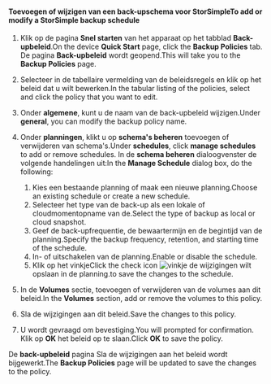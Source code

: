 
<!--author=SharS last changed: 9/15/15-->

#### <a name="to-add-or-modify-a-storsimple-backup-schedule"></a><span data-ttu-id="08b74-101">Toevoegen of wijzigen van een back-upschema voor StorSimple</span><span class="sxs-lookup"><span data-stu-id="08b74-101">To add or modify a StorSimple backup schedule</span></span>
1. <span data-ttu-id="08b74-102">Klik op de pagina **Snel starten** van het apparaat op het tabblad **Back-upbeleid**.</span><span class="sxs-lookup"><span data-stu-id="08b74-102">On the device **Quick Start** page, click the **Backup Policies** tab.</span></span> <span data-ttu-id="08b74-103">De pagina **Back-upbeleid** wordt geopend.</span><span class="sxs-lookup"><span data-stu-id="08b74-103">This will take you to the **Backup Policies** page.</span></span>
2. <span data-ttu-id="08b74-104">Selecteer in de tabellaire vermelding van de beleidsregels en klik op het beleid dat u wilt bewerken.</span><span class="sxs-lookup"><span data-stu-id="08b74-104">In the tabular listing of the policies, select and click the policy that you want to edit.</span></span>
3. <span data-ttu-id="08b74-105">Onder **algemene**, kunt u de naam van de back-upbeleid wijzigen.</span><span class="sxs-lookup"><span data-stu-id="08b74-105">Under **general**, you can modify the backup policy name.</span></span>
4. <span data-ttu-id="08b74-106">Onder **planningen**, klikt u op **schema's beheren** toevoegen of verwijderen van schema's.</span><span class="sxs-lookup"><span data-stu-id="08b74-106">Under **schedules**, click **manage schedules** to add or remove schedules.</span></span> <span data-ttu-id="08b74-107">In de **schema beheren** dialoogvenster de volgende handelingen uit:</span><span class="sxs-lookup"><span data-stu-id="08b74-107">In the **Manage Schedule** dialog box, do the following:</span></span>
   
   1. <span data-ttu-id="08b74-108">Kies een bestaande planning of maak een nieuwe planning.</span><span class="sxs-lookup"><span data-stu-id="08b74-108">Choose an existing schedule or create a new schedule.</span></span>
   2. <span data-ttu-id="08b74-109">Selecteer het type van de back-up als een lokale of cloudmomentopname van de.</span><span class="sxs-lookup"><span data-stu-id="08b74-109">Select the type of backup as local or cloud snapshot.</span></span>
   3. <span data-ttu-id="08b74-110">Geef de back-upfrequentie, de bewaartermijn en de begintijd van de planning.</span><span class="sxs-lookup"><span data-stu-id="08b74-110">Specify the backup frequency, retention, and starting time of the schedule.</span></span>
   4. <span data-ttu-id="08b74-111">In- of uitschakelen van de planning.</span><span class="sxs-lookup"><span data-stu-id="08b74-111">Enable or disable the schedule.</span></span>
   5. <span data-ttu-id="08b74-112">Klik op het vinkje</span><span class="sxs-lookup"><span data-stu-id="08b74-112">Click the check icon</span></span> ![vinkje](./media/storsimple-add-modify-backup-schedule/HCS_CheckIcon-include.png) <span data-ttu-id="08b74-114">de wijzigingen wilt opslaan in de planning.</span><span class="sxs-lookup"><span data-stu-id="08b74-114">to save the changes to the schedule.</span></span>
5. <span data-ttu-id="08b74-115">In de **Volumes** sectie, toevoegen of verwijderen van de volumes aan dit beleid.</span><span class="sxs-lookup"><span data-stu-id="08b74-115">In the **Volumes** section, add or remove the volumes to this policy.</span></span>
6. <span data-ttu-id="08b74-116">Sla de wijzigingen aan dit beleid.</span><span class="sxs-lookup"><span data-stu-id="08b74-116">Save the changes to this policy.</span></span>
7. <span data-ttu-id="08b74-117">U wordt gevraagd om bevestiging.</span><span class="sxs-lookup"><span data-stu-id="08b74-117">You will prompted for confirmation.</span></span> <span data-ttu-id="08b74-118">Klik op **OK** het beleid op te slaan.</span><span class="sxs-lookup"><span data-stu-id="08b74-118">Click **OK** to save the policy.</span></span>

<span data-ttu-id="08b74-119">De **back-upbeleid** pagina Sla de wijzigingen aan het beleid wordt bijgewerkt.</span><span class="sxs-lookup"><span data-stu-id="08b74-119">The **Backup Policies** page will be updated to save the changes to the policy.</span></span>

